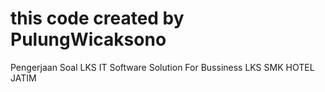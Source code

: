 # this code created by PulungWicaksono

Pengerjaan Soal LKS IT Software Solution For Bussiness LKS SMK HOTEL JATIM
